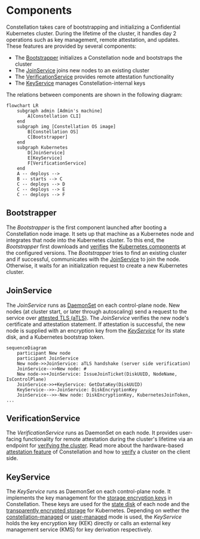 # Components

Constellation takes care of bootstrapping and initializing a Confidential Kubernetes cluster.
During the lifetime of the cluster, it handles day 2 operations such as key management, remote attestation, and updates.
These features are provided by several components:

* The [Bootstrapper](components.md#bootstrapper) initializes a Constellation node and bootstraps the cluster
* The [JoinService](components.md#joinservice) joins new nodes to an existing cluster
* The [VerificationService](components.md#verificationservice) provides remote attestation functionality
* The [KeyService](components.md#keyservice) manages Constellation-internal keys

The relations between components are shown in the following diagram:

```mermaid
flowchart LR
    subgraph admin [Admin's machine]
        A[Constellation CLI]
    end
    subgraph img [Constellation OS image]
        B[Constellation OS]
        C[Bootstrapper]
    end
    subgraph Kubernetes
        D[JoinService]
        E[KeyService]
        F[VerificationService]
    end
    A -- deploys -->
    B -- starts --> C
    C -- deploys --> D
    C -- deploys --> E
    C -- deploys --> F
```

## Bootstrapper

The *Bootstrapper* is the first component launched after booting a Constellation node image.
It sets up that machine as a Kubernetes node and integrates that node into the Kubernetes cluster.
To this end, the *Bootstrapper* first downloads and [verifies](https://blog.sigstore.dev/kubernetes-signals-massive-adoption-of-sigstore-for-protecting-open-source-ecosystem-73a6757da73) the [Kubernetes components](https://kubernetes.io/docs/concepts/overview/components/) at the configured versions.
The *Bootstrapper* tries to find an existing cluster and if successful, communicates with the [JoinService](components.md#joinservice) to join the node.
Otherwise, it waits for an initialization request to create a new Kubernetes cluster.

## JoinService

The *JoinService* runs as [DaemonSet](https://kubernetes.io/docs/concepts/workloads/controllers/daemonset/) on each control-plane node.
New nodes (at cluster start, or later through autoscaling) send a request to the service over [attested TLS (aTLS)](attestation.md#attested-tls-atls).
The *JoinService* verifies the new node's certificate and attestation statement.
If attestation is successful, the new node is supplied with an encryption key from the [*KeyService*](components.md#keyservice) for its state disk, and a Kubernetes bootstrap token.


```mermaid
sequenceDiagram
    participant New node
    participant JoinService
    New node->>JoinService: aTLS handshake (server side verification)
    JoinService-->>New node: #
    New node->>+JoinService: IssueJoinTicket(DiskUUID, NodeName, IsControlPlane)
    JoinService->>+KeyService: GetDataKey(DiskUUID)
    KeyService-->>-JoinService: DiskEncryptionKey
    JoinService-->>-New node: DiskEncryptionKey, KubernetesJoinToken, ...
```

## VerificationService

The *VerificationService* runs as DaemonSet on each node.
It provides user-facing functionality for remote attestation during the cluster's lifetime via an endpoint for [verifying the cluster](attestation.md#cluster-attestation).
Read more about the hardware-based [attestation feature](attestation.md) of Constellation and how to [verify](../workflows/verify-cluster.md) a cluster on the client side.

## KeyService

The *KeyService* runs as DaemonSet on each control-plane node.
It implements the key management for the [storage encryption keys](keys.md#storage-encryption) in Constellation. These keys are used for the [state disk](images.md#state-disk) of each node and the [transparently encrypted storage](encrypted-storage.md) for Kubernetes.
Depending on wether the [constellation-managed](keys.md#constellation-managed-key-management) or [user-managed](keys.md#user-managed-key-management) mode is used, the *KeyService* holds the key encryption key (KEK) directly or calls an external key management service (KMS) for key derivation respectively.
